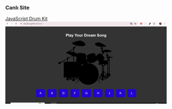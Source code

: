 ### Canlı Site
[JavaScript Drum Kit]((https://ebruakcn.github.io/Drum/))
![Proje Ekran Görüntüsü](drumm.png)
